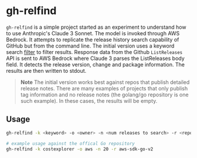 # gh-relfind

`gh-relfind` is a simple project started as an experiment to understand how to use Anthropic's Claude 3 Sonnet. The model is invoked through AWS Bedrock. It attempts to replicate the release history search capability of GitHub but from the command line. The initial version uses a keyword search [filter](https://github.com/samber/lo) to filter results. Response data from the Github `ListReleases` API is sent to AWS Bedrock where Claude 3 parses the ListReleases body field. It detects the release version, change and package information. The results are then written to stdout. 

> **Note** 
The initial version works best against repos that publish detailed release notes. There are many examples of projects that only publish tag information and no release notes (the golang/go repository is one such example). In these cases, the results will be empty.

## Usage

```bash
gh-relfind -k <keyword> -o <owner> -n <num releases to search> -r <repo> 

# example usage against the offical Go repository
gh-relfind -k costexplorer -o aws -n 20 -r aws-sdk-go-v2

```


